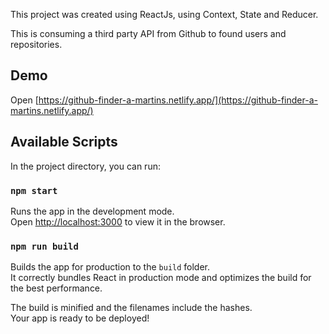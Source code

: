 This project was created using ReactJs, using Context, State and Reducer.

This is consuming a third party API from Github to found users and repositories.

## Demo

Open [https://github-finder-a-martins.netlify.app/](https://github-finder-a-martins.netlify.app/)

## Available Scripts

In the project directory, you can run:

### `npm start`

Runs the app in the development mode.<br />
Open [http://localhost:3000](http://localhost:3000) to view it in the browser.

### `npm run build`

Builds the app for production to the `build` folder.<br />
It correctly bundles React in production mode and optimizes the build for the best performance.

The build is minified and the filenames include the hashes.<br />
Your app is ready to be deployed!
